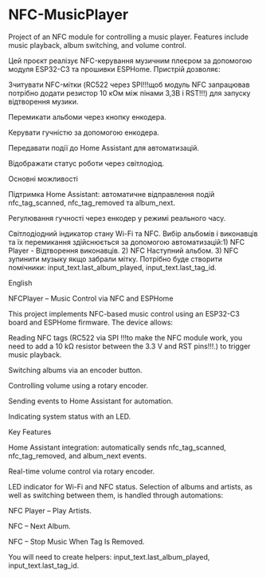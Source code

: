 # NFC-MusicPlayer
Project of an NFC module for controlling a music player. Features include music playback, album switching, and volume control.

Цей проєкт реалізує NFC-керування музичним плеєром за допомогою модуля ESP32-C3 та прошивки ESPHome. Пристрій дозволяє:

Зчитувати NFC-мітки (RC522 через SPI!!!щоб модуль NFC запрацював потрібно додати резистор 10 кОм між пінами 3,3В і RST!!!) для запуску відтворення музики.

Перемикати альбоми через кнопку енкодера.

Керувати гучністю за допомогою енкодера.

Передавати події до Home Assistant для автоматизацій.

Відображати статус роботи через світлодіод.

Основні можливості

Підтримка Home Assistant: автоматичне відправлення подій nfc_tag_scanned, nfc_tag_removed та album_next.

Регулювання гучності через енкодер у режимі реального часу.

Світлодіодний індикатор стану Wi-Fi та NFC.
Вибір альбомів і виконавців та їх перемикання здійснюється за допомогою автоматизацій:1) NFC Player - Відтворення виконавців. 2) NFC Наступний альбом. 3) NFC зупинити музыку якщо забрали мітку.
Потрібно буде створити помічники: input_text.last_album_played, input_text.last_tag_id.

English

NFCPlayer – Music Control via NFC and ESPHome

This project implements NFC-based music control using an ESP32-C3 board and ESPHome firmware. The device allows:

Reading NFC tags (RC522 via SPI !!!to make the NFC module work, you need to add a 10 kΩ resistor between the 3.3 V and RST pins!!!.) to trigger music playback.

Switching albums via an encoder button.

Controlling volume using a rotary encoder.

Sending events to Home Assistant for automation.

Indicating system status with an LED.

Key Features

Home Assistant integration: automatically sends nfc_tag_scanned, nfc_tag_removed, and album_next events.

Real-time volume control via rotary encoder.

LED indicator for Wi-Fi and NFC status.
Selection of albums and artists, as well as switching between them, is handled through automations:

NFC Player – Play Artists.

NFC – Next Album.

NFC – Stop Music When Tag Is Removed.

You will need to create helpers: input_text.last_album_played, input_text.last_tag_id.
